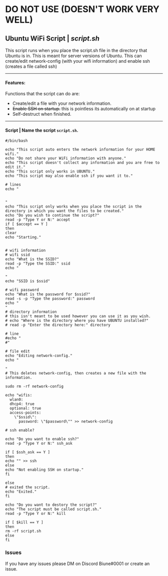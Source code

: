 # DO NOT USE (DOESN'T WORK VERY WELL)
## Ubuntu WiFi Script | *script.sh*

This script runs when you place the script.sh file in the directory that Ubuntu is in. This is meant for server versions of Ubuntu. This can create/edit network-config (with your wifi information) and enable ssh (creates a file called ssh)

---

#### Features:

Functions that the script can do are:
- Create/edit a file with your network information.
- ~~Enable SSH on startup.~~ this is pointless its automatically on at startup
- Self-destruct when finished.

---

#### Script | Name the script ``script.sh``.

```
#/bin/bash

echo "This script auto enters the network information for your HOME wifi."
echo "Do not share your WiFi information with anyone."
echo "This script doesn't collect any information and you are free to edit it."
echo "This script only works in UBUNTU."
echo "This script may also enable ssh if you want it to."

# lines
echo "


"
echo "This script only works when you place the script in the directory in which you want the files to be created."
echo "Do you wish to continue the script?"
read -p "Type Y or N:" accept
if [ $accept == Y ]
then
clear
echo "Starting."


# wifi information
# wifi ssid
echo "What is the SSID?"
read -p "Type the SSID:" ssid
echo "

"
echo "SSID is $ssid"

# wifi password
echo "What is the password for $ssid?"
read -s -p "Type the password:" password
echo "
"
# directory information
# this isn't meant to be used however you can use it as you wish.
# echo "Where is the directory where you have UBUNTU installed?"
# read -p "Enter the directory here:" directory

# line
#echo "
#"

# file edit
echo "Editing network-config."
echo "

"
# This deletes network-config, then creates a new file with the information.

sudo rm -rf network-config

echo "wifis:
  wlan0:
  dhcp4: true
  optional: true
  access-points:
    \"$ssid\":
      password: \"$password\"" >> network-config

# ssh enable?

echo "Do you want to enable ssh?"
read -p "Type Y or N:" ssh_ask

if [ $ssh_ask == Y ]
then
echo "" >> ssh
else
echo "Not enabling SSH on startup."
fi

else
# exited the script.
echo "Exited."
fi

echo "Do you want to destory the script?"
echo "The script must be called script.sh."
read -p "Type Y or N:" kill

if [ $kill == Y ]
then
rm -rf script.sh
else
fi
```

### Issues

If you have any issues please DM on Discord Biune#0001 or create an issue.
